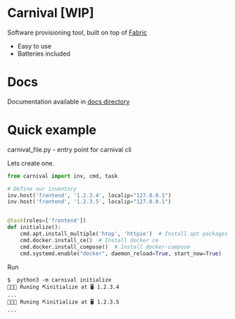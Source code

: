 # Carnival [WIP]
Software provisioning tool, built on top of [Fabric](http://www.fabfile.org/)

* Easy to use
* Batteries included

# Docs
Documentation available in [docs directory](docs/0%20-%20overview.md)

# Quick example
carnival_file.py - entry point for carnival cli

Lets create one.
```python
from carnival import inv, cmd, task

# Define our inventory
inv.host('frontend', '1.2.3.4', localip="127.0.0.1")
inv.host('frontend', '1.2.3.5', localip="127.0.0.1")


@task(roles=['frontend'])
def initialize():
    cmd.apt.install_multiple('htop', 'httpie')  # Install apt packages
    cmd.docker.install_ce()  # Install docker ce
    cmd.docker.install_compose()  # Install docker-compose
    cmd.systemd.enable("docker", daemon_reload=True, start_now=True)
```

Run
```
$  python3 -m carnival initialize
💃💃💃 Runing ⛏initialize at 🖥 1.2.3.4
...
💃💃💃 Runing ⛏initialize at 🖥 1.2.3.5
...
```
